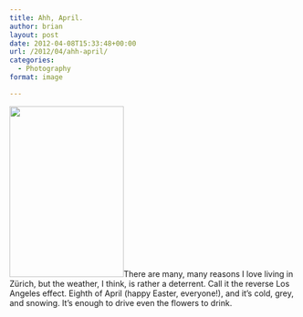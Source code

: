 ```yaml
---
title: Ahh, April.
author: brian
layout: post
date: 2012-04-08T15:33:48+00:00
url: /2012/04/ahh-april/
categories:
  - Photography
format: image

---
```

[<img class="alignleft size-medium wp-image-423" title="IMG_9538" alt="" src="http://trammell.ch/wp-content/uploads/2012/04/IMG_9538-200x300.jpg" width="200" height="300" srcset="https://trammell.ch/wp-content/uploads/2012/04/IMG_9538-200x300.jpg 200w, https://trammell.ch/wp-content/uploads/2012/04/IMG_9538.jpg 683w" sizes="(max-width: 200px) 100vw, 200px" />][1]There are many, many reasons I love living in Zürich, but the weather, I think, is rather a deterrent. Call it the reverse Los Angeles effect. Eighth of April (happy Easter, everyone!), and it&#8217;s cold, grey, and snowing. It&#8217;s enough to drive even the flowers to drink.

 [1]: http://trammell.ch/wp-content/uploads/2012/04/IMG_9538.jpg